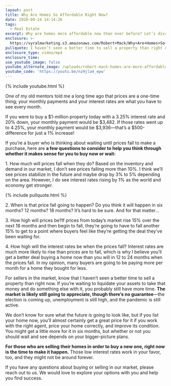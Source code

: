 ```yaml
---
layout: post
title: Why Are Homes So Affordable Right Now?
date: 2020-09-24 14:14:26
tags:
  - Real Estate
excerpt: Why are homes more affordable now than ever before? Let’s discuss this.
enclosure: >-
  https://vyralmarketing.s3.amazonaws.com/Robert+Mack/Why+Are+Homes+So+Affordable+Right+Now_.mp4
pullquote: I haven’t seen a better time to sell a property than right now.
enclosure_type: video/mp4
enclosure_time:
use_youtube_image: false
youtube_alternate_image: /uploads/robert-mack-homes-are-more-affordable-than-ever-before-yt.jpg
youtube_code: 'https://youtu.be/nzHjla4_epw'
---
```


{% include youtube.html %}

One of my old mentors told me a long time ago that prices are a one-time thing; your monthly payments and your interest rates are what you have to see every month.

If you were to buy a $1-million property today with a 3.25% interest rate and 20% down, your monthly payment would be $3,482. If those rates went up to 4.25%, your monthly payment would be $3,936—that’s a $500-difference for just a 1% increase\!

If you’re a buyer who is thinking about waiting until prices fall to make a purchase, here are **a few questions to consider to help you think through whether it makes sense for you to buy now or wait:**

1\. How much will prices fall when they do? Based on the inventory and demand in our market, I don’t see prices falling more than 10%. I think we’ll see prices stabilize in the future and maybe drop by 3% to 5% depending on the area. However, I do see interest rates rising by 1% as the world and economy get stronger.

{% include pullquote.html %}

2\. When is that price fall going to happen? Do you think it will happen in six months? 12 months? 18 months? It’s hard to be sure. And for that matter…

3\. How high will prices be?If prices from today’s market rise 15% over the next 18 months and then begin to fall, they’re going to have to fall another 15% to get to a point where buyers feel like they’re getting the deal they’ve been waiting for.

4\. How high will the interest rates be when the prices fall? Interest rates are much more likely to rise than prices are to fall, which is why I believe you’ll get a better deal buying a home now than you will in 12 to 24 months when the prices fall. In my opinion, many buyers are going to be paying more per month for a home they bought for less.&nbsp;

For sellers in the market, know that I haven’t seen a better time to sell a property than right now. If you’re waiting to liquidate your assets to take that money and do something else with it, you probably still have more time. **The market is likely still going to appreciate, though there’s no guarantee**—the election is coming up, unemployment is still high, and the pandemic is still active.&nbsp;

We don’t know for sure what the future is going to look like, but if you list your home now, you’ll almost certainly get a great price for it if you work with the right agent, price your home correctly, and improve its condition. You might get a little more for it in six months, but whether or not you should wait and see depends on your bigger-picture plans.

**For those who are selling their homes in order to buy a new one, right now is the time to make it happen.** Those low interest rates work in your favor, too, and they might not be around forever.

If you have any questions about buying or selling in our market, please reach out to us. We would love to explore your options with you and help you find success.